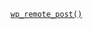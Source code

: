 <p><code><a href="https://developer.wordpress.org/reference/functions/wp_remote_post/">wp_remote_post()</a></code></p>

<blockquote>



</blockquote>
